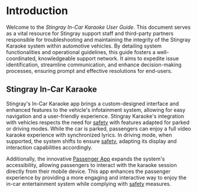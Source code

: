# Introduction

Welcome to the _Stingray In-Car Karaoke User Guide_. This document serves as a vital resource for Stingray support staff and third-party partners responsible for troubleshooting and maintaining the integrity of the Stingray Karaoke system within automotive vehicles. By detailing system functionalities and operational guidelines, this guide fosters a well-coordinated, knowledgeable support network. It aims to expedite issue identification, streamline communication, and enhance decision-making processes, ensuring prompt and effective resolutions for end-users.

## Stingray In-Car Karaoke

Stingray's In-Car Karaoke app brings a custom-designed interface and enhanced features to the vehicle's infotainment system, allowing for easy navigation and a user-friendly experience. Stingray Karaoke's integration with vehicles respects the need for [safety](/docs/Appendix%20A%20-%20Safety%20Features.md) with features adapted for parked or driving modes. While the car is parked, passengers can enjoy a full video karaoke experience with synchronized lyrics. In driving mode, when supported, the system shifts to ensure [safety](/docs/Appendix%20A%20-%20Safety%20Features.md), adapting its display and interaction capabilities accordingly.

Additionally, the innovative [Passenger App](/docs/Passenger%20App/Overview.md) expands the system's accessibility, allowing passengers to interact with the karaoke session directly from their mobile device. This app enhances the passenger experience by providing a more engaging and interactive way to enjoy the in-car entertainment system while complying with [safety](/docs/Appendix%20A%20-%20Safety%20Features.md) measures.
